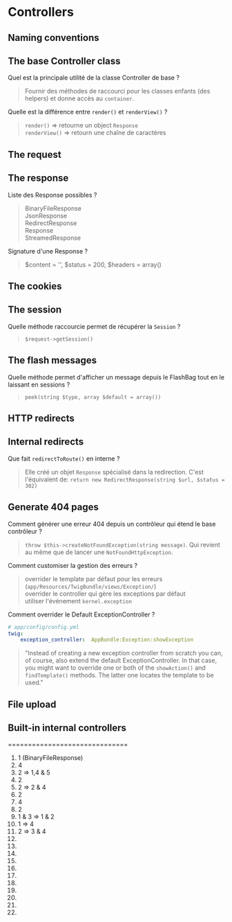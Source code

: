 # Controllers

## Naming conventions

>

## The base Controller class
Quel est la principale utilité de la classe Controller de base ?
> Fournir des méthodes de raccourci pour les classes enfants (des helpers) et donne accès au `container`.

Quelle est la différence entre `render()` et `renderView()` ?
> `render()` => retourne un object `Response`  
> `renderView()` => retourn une chaîne de caractères  

## The request

>

## The response

Liste des Response possibles ?
> BinaryFileResponse  
> JsonResponse  
> RedirectResponse  
> Response  
> StreamedResponse  

Signature d'une Response ?  
> $content = '', $status = 200, $headers = array()

## The cookies

>

## The session
Quelle méthode raccourcie permet de récupérer la `Session` ?
> `$request->getSession()`

## The flash messages
Quelle méthode permet d'afficher un message depuis le FlashBag tout en le laissant en sessions ?
> `peek(string $type, array $default = array())`

## HTTP redirects

>

## Internal redirects
Que fait `redirectToRoute()` en interne ?
> Elle créé un objet `Response` spécialisé dans la redirection. C'est l'équivalent de: `return new RedirectResponse(string $url, $status = 302)`

## Generate 404 pages
Comment générer une erreur 404 depuis un contrôleur qui étend le base contrôleur ?
> `throw $this->createNotFoundException(string message)`. Qui revient au même que de lancer une `NotFoundHttpException`.

Comment customiser la gestion des erreurs ?
> overrider le template par défaut pour les erreurs (`app/Resources/TwigBundle/views/Exception/`)  
> overrider le controller qui gère les exceptions par défaut  
> utiliser l'événement `kernel.exception`  

Comment overrider le Default ExceptionController ?
```yaml
# app/config/config.yml
twig:
    exception_controller:  AppBundle:Exception:showException
```

> "Instead of creating a new exception controller from scratch you can, of course, also extend the default ExceptionController. In that case, you might want to override one or both of the `showAction()` and `findTemplate()` methods. The latter one locates the template to be used."

## File upload

>

## Built-in internal controllers

>

==============================

1. 1 (BinaryFileResponse)
2. 4
3. 2 => 1,4 & 5
4. 2
5. 2 => 2 & 4
6. 2
7. 4
8. 2
9. 1 & 3 => 1 & 2
10. 1 => 4
11. 2 => 3 & 4
12. 
13. 
14. 
15. 
16. 
17. 
18. 
19. 
20. 
21. 
22. 
